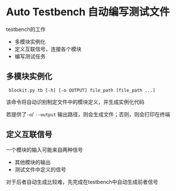 # Auto Testbench 自动编写测试文件

testbench的工作
- 多模块实例化
- 定义互联信号，连接各个模块
- 编写测试任务

## 多模块实例化

```
 blockit.py tb [-h] [-o OUTPUT] file_path [file_path ...]
```

该命令将自动识别制定文件中的模块定义，并生成实例化代码

若提供了`-o`/ `--output` 输出路径，则会生成文件；否则，则会打印在终端

## 定义互联信号

一个模块的输入可能来自两种信号
- 其他模块的输出
- 测试文件中定义的信号

对于后者自动生成比较难，先完成在testbench中自动生成前者信号
